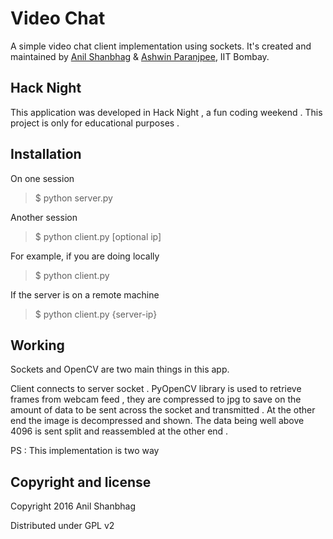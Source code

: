 Video Chat
=================

A simple video chat client implementation using sockets. 
It's created and maintained by [Anil Shanbhag](http://github.com/anilshanbhag) & [Ashwin Paranjpee](http://www.cse.iitb.ac.in/~ashwinp), IIT Bombay.


Hack Night
-----------
This application was developed in Hack Night , a fun coding weekend . This project is only for educational purposes .


Installation
----------
On one session  
> $ python server.py

Another session
> $ python client.py [optional ip]

For example, if you are doing locally
> $ python client.py

If the server is on a remote machine
> $ python client.py {server-ip}

Working
----------
Sockets and OpenCV are two main things in this app. 

Client connects to server socket . PyOpenCV library is used to retrieve frames from webcam feed , they are compressed to jpg to save on the amount of data to be sent across the socket and transmitted . At the other end the image is decompressed and shown. The data being well above 4096 is sent split and reassembled at the other end .

PS : This implementation is two way 


Copyright and license
---------------------

Copyright 2016 Anil Shanbhag

Distributed under GPL v2
